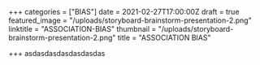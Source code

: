 +++
categories = ["BIAS"]
date = 2021-02-27T17:00:00Z
draft = true
featured_image = "/uploads/storyboard-brainstorm-presentation-2.png"
linktitle = "ASSOCIATION-BIAS"
thumbnail = "/uploads/storyboard-brainstorm-presentation-2.png"
title = "ASSOCIATION BIAS"

+++
asdasdasdasdasdasdas
